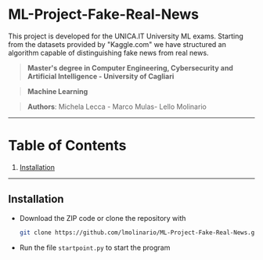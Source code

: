 # ML-Project-Fake-Real-News
This project is developed for the UNICA.IT University ML exams. Starting from the datasets provided by "Kaggle.com" we have structured an algorithm capable of distinguishing fake news from real news.



> **Master's degree in Computer Engineering, Cybersecurity and Artificial Intelligence - University of Cagliari**

> **Machine Learning**

> **Authors**: Michela Lecca - Marco Mulas- Lello Molinario


***
# Table of Contents
1. [Installation](#installation)

***

## Installation

- Download the ZIP code or clone the repository with
  ```bash
  git clone https://github.com/lmolinario/ML-Project-Fake-Real-News.git
  ```

- Run the file `startpoint.py` to start the program
